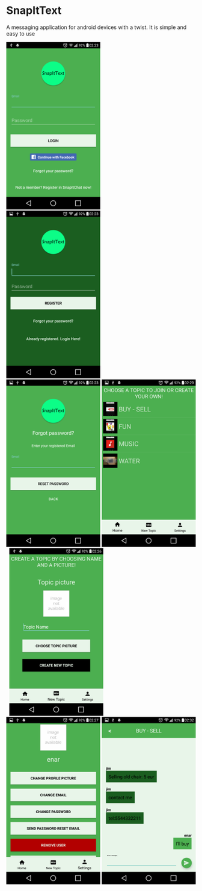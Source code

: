 # SnapItText
A messaging application for android devices with a twist. It is simple and easy to use

<img src="sample_images/login_view.png" width="250"/>&nbsp;
<img src="sample_images/register_view.png" width="250"/>&nbsp;
<img src="sample_images/forgot_pass_view.png" width="250"/>
<img src="sample_images/home_view.png" width="250"/>&nbsp;
<img src="sample_images/create_topic_view.png" width="250"/>&nbsp;
<img src="sample_images/settings_view.png" width="250"/>
<img src="sample_images/chat_view.png" width="250"/>